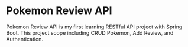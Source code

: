 # Pokemon Review API
Pokemon Review API is my first learning RESTful API project with Spring Boot. This project scope including CRUD Pokemon, Add Review, and Authentication.
